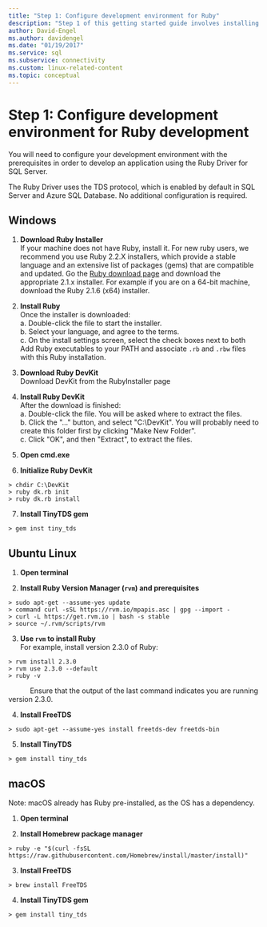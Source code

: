 ```yaml
---
title: "Step 1: Configure development environment for Ruby"
description: "Step 1 of this getting started guide involves installing Ruby and an ODBC driver for SQL Server into your development environment."
author: David-Engel
ms.author: davidengel
ms.date: "01/19/2017"
ms.service: sql
ms.subservice: connectivity
ms.custom: linux-related-content
ms.topic: conceptual
---
```

# Step 1: Configure development environment for Ruby development
You will need to configure your development environment with the prerequisites in order to develop an application using the Ruby Driver for SQL Server.    
  
The Ruby Driver uses the TDS protocol, which is enabled by default in SQL Server and Azure SQL Database.  No additional configuration is required.  
  
  
## Windows  
  
1.  **Download Ruby Installer**  
If your machine does not have Ruby, install it. For new ruby users, we recommend you use Ruby 2.2.X installers, which provide a stable language and an extensive list of packages (gems) that are compatible and updated. Go the [Ruby download page](https://rubyinstaller.org/downloads/) and download the appropriate 2.1.x installer. For example if you are on a 64-bit machine, download the Ruby 2.1.6 (x64) installer.   
  
2.  **Install Ruby**  
Once the installer is downloaded:  
a. Double-click the file to start the installer.  
b. Select your language, and agree to the terms.  
c.  On the install settings screen, select the check boxes next to both Add Ruby executables to your PATH and associate `.rb` and `.rbw` files with this Ruby installation.  
  
3.  **Download Ruby DevKit**  
Download DevKit from the RubyInstaller page  
  
4.  **Install Ruby DevKit**  
After the download is finished:  
a. Double-click the file. You will be asked where to extract the files.  
b. Click the "..." button, and select "C:\DevKit". You will probably need to create this folder first by clicking "Make New Folder".  
c. Click "OK", and then "Extract", to extract the files.  
  
5. **Open cmd.exe**  
  
6. **Initialize Ruby DevKit**  
```  
> chdir C:\DevKit  
> ruby dk.rb init  
> ruby dk.rb install  
```  
  
7.  **Install TinyTDS gem**  
```  
> gem inst tiny_tds
```  
  
## Ubuntu Linux  
  
1. **Open terminal**  
  
2. **Install Ruby Version Manager (`rvm`) and prerequisites**  
```  
> sudo apt-get --assume-yes update  
> command curl -sSL https://rvm.io/mpapis.asc | gpg --import -  
> curl -L https://get.rvm.io | bash -s stable  
> source ~/.rvm/scripts/rvm  
```  
   
3. **Use `rvm` to install Ruby**  
For example, install version 2.3.0 of Ruby:  
```  
> rvm install 2.3.0  
> rvm use 2.3.0 --default  
> ruby -v  
```  
&nbsp;&nbsp;&nbsp;&nbsp;&nbsp;&nbsp;&nbsp;&nbsp;&nbsp;&nbsp;&nbsp;Ensure that the output of the last command indicates you are running version 2.3.0.  
  
4.  **Install FreeTDS**  
```  
> sudo apt-get --assume-yes install freetds-dev freetds-bin  
```  
  
5.  **Install TinyTDS**  
```  
> gem install tiny_tds  
```  
  
## macOS  
  
Note: macOS already has Ruby pre-installed, as the OS has a dependency.
  
1.  **Open terminal**  
  
2. **Install Homebrew package manager**  
```  
> ruby -e "$(curl -fsSL https://raw.githubusercontent.com/Homebrew/install/master/install)"  
```  
  
3.  **Install FreeTDS**  
```  
> brew install FreeTDS  
```  
  
4.  **Install TinyTDS gem**  
```  
> gem install tiny_tds  
```
